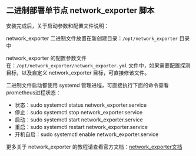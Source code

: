## 二进制部署单节点 network_exporter 脚本

安装完成后，关于启动参数和配置文件说明：

network_exporter 二进制文件放置在新创建目录：`/opt/network_exporter` 目录中

network_exporter 的配置参数文件在：`/opt/network_exporter/network_exporter.yml` 文件中，如果需要配置探测目标，以及自定义 network_exporter 目标，可直接修该文件。

二进制文件启动都使用 systemd 管理进程，可直接执行下面的命令查看prometheus进程状态：

- 状态：sudo systemctl status network_exporter.service
- 停止：sudo systemctl stop network_exporter.service
- 启动：sudo systemctl start network_exporter.service
- 重启：sudo systemctl restart network_exporter.service
- 开机自启：sudo systemctl enable network_exporter.service

更多关于 network_exporter 的教程请查看官方文档：[network_exporter文档](https://github.com/syepes/network_exporter)